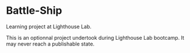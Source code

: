 # Battle-Ship

Learning project at Lighthouse Lab.

This is an optionnal project undertook during Lighthouse Lab bootcamp. It may never reach a publishable state.
